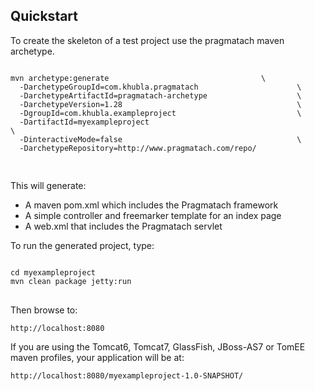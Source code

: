 
Quickstart
------------------------

To create the skeleton of a test project use the pragmatach maven archetype.

<pre>
<code>
mvn archetype:generate                                  \
  -DarchetypeGroupId=com.khubla.pragmatach       				\
  -DarchetypeArtifactId=pragmatach-archetype     				\
  -DarchetypeVersion=1.28                        				\
  -DgroupId=com.khubla.exampleproject            				\
  -DartifactId=myexampleproject				  				 				\
  -DinteractiveMode=false                        				\
  -DarchetypeRepository=http://www.pragmatach.com/repo/
  
</code>
</pre>

This will generate:

* A maven pom.xml which includes the Pragmatach framework
* A simple controller and freemarker template for an index page
* A web.xml that includes the Pragmatach servlet

To run the generated project, type:

<pre>
<code>
cd myexampleproject
mvn clean package jetty:run
</code>
</pre>

Then browse to:

`http://localhost:8080`

If you are using the Tomcat6, Tomcat7, GlassFish, JBoss-AS7 or TomEE maven profiles, your application will be at:

`http://localhost:8080/myexampleproject-1.0-SNAPSHOT/`


